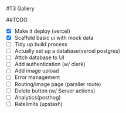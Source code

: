 #T3 Gallery

##TODO
- [x] Make it deploy (vercel)
- [x] Scaffold basic ui with mock data
- [ ] Tidy up build process
- [ ] Actually set up a database(vercel postgres)
- [ ] Attch database to UI
- [ ] Add authentication (w/ clerk)
- [ ] Add image upload
- [ ] Error management 
- [ ] Routing/image page (paraller route)
- [ ] Delete button (w/ Server actions)
- [ ] Analytics(posthog)
- [ ] Ratelimits (upstash)
